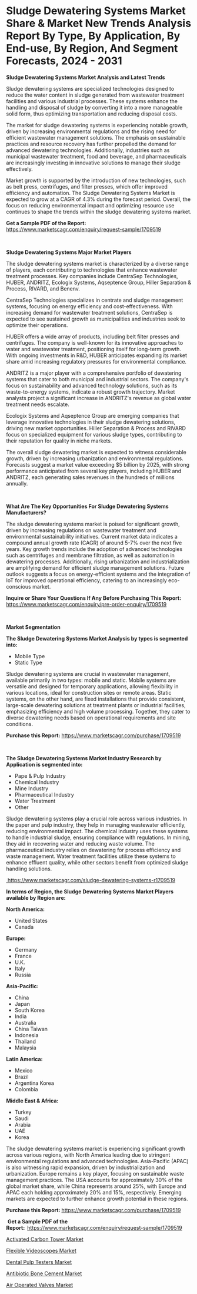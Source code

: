 <p><h1>Sludge Dewatering Systems Market Share & Market New Trends Analysis Report By Type, By Application, By End-use, By Region, And Segment Forecasts, 2024 - 2031</h1></p><p><strong>Sludge Dewatering Systems Market Analysis and Latest Trends</strong></p>
<p><p>Sludge dewatering systems are specialized technologies designed to reduce the water content in sludge generated from wastewater treatment facilities and various industrial processes. These systems enhance the handling and disposal of sludge by converting it into a more manageable solid form, thus optimizing transportation and reducing disposal costs.</p><p>The market for sludge dewatering systems is experiencing notable growth, driven by increasing environmental regulations and the rising need for efficient wastewater management solutions. The emphasis on sustainable practices and resource recovery has further propelled the demand for advanced dewatering technologies. Additionally, industries such as municipal wastewater treatment, food and beverage, and pharmaceuticals are increasingly investing in innovative solutions to manage their sludge effectively.</p><p>Market growth is supported by the introduction of new technologies, such as belt press, centrifuges, and filter presses, which offer improved efficiency and automation. The Sludge Dewatering Systems Market is expected to grow at a CAGR of 4.3% during the forecast period. Overall, the focus on reducing environmental impact and optimizing resource use continues to shape the trends within the sludge dewatering systems market.</p></p>
<p><strong>Get a Sample PDF of the Report:&nbsp;</strong> <a href="https://www.marketscagr.com/enquiry/request-sample/1709519?utm_campaign=1284&utm_medium=2&utm_source=Github&utm_content=ia&utm_term=21102024&utm_id=sludge-dewatering-systems">https://www.marketscagr.com/enquiry/request-sample/1709519</a></p>
<p>&nbsp;</p>
<p><strong>Sludge Dewatering Systems Major Market Players</strong></p>
<p><p>The sludge dewatering systems market is characterized by a diverse range of players, each contributing to technologies that enhance wastewater treatment processes. Key companies include CentraSep Technologies, HUBER, ANDRITZ, Ecologix Systems, Aqseptence Group, Hiller Separation & Process, RIVARD, and Benenv. </p><p>CentraSep Technologies specializes in centrate and sludge management systems, focusing on energy efficiency and cost-effectiveness. With increasing demand for wastewater treatment solutions, CentraSep is expected to see sustained growth as municipalities and industries seek to optimize their operations.</p><p>HUBER offers a wide array of products, including belt filter presses and centrifuges. The company is well-known for its innovative approaches to water and wastewater treatment, positioning itself for long-term growth. With ongoing investments in R&D, HUBER anticipates expanding its market share amid increasing regulatory pressures for environmental compliance.</p><p>ANDRITZ is a major player with a comprehensive portfolio of dewatering systems that cater to both municipal and industrial sectors. The company's focus on sustainability and advanced technology solutions, such as its waste-to-energy systems, indicate a robust growth trajectory. Market analysts project a significant increase in ANDRITZ's revenue as global water treatment needs escalate.</p><p>Ecologix Systems and Aqseptence Group are emerging companies that leverage innovative technologies in their sludge dewatering solutions, driving new market opportunities. Hiller Separation & Process and RIVARD focus on specialized equipment for various sludge types, contributing to their reputation for quality in niche markets.</p><p>The overall sludge dewatering market is expected to witness considerable growth, driven by increasing urbanization and environmental regulations. Forecasts suggest a market value exceeding $5 billion by 2025, with strong performance anticipated from several key players, including HUBER and ANDRITZ, each generating sales revenues in the hundreds of millions annually.</p></p>
<p>&nbsp;</p>
<p><strong>What Are The Key Opportunities For Sludge Dewatering Systems Manufacturers?</strong></p>
<p><p>The sludge dewatering systems market is poised for significant growth, driven by increasing regulations on wastewater treatment and environmental sustainability initiatives. Current market data indicates a compound annual growth rate (CAGR) of around 5-7% over the next five years. Key growth trends include the adoption of advanced technologies such as centrifuges and membrane filtration, as well as automation in dewatering processes. Additionally, rising urbanization and industrialization are amplifying demand for efficient sludge management solutions. Future outlook suggests a focus on energy-efficient systems and the integration of IoT for improved operational efficiency, catering to an increasingly eco-conscious market.</p></p>
<p><strong>Inquire or Share Your Questions If Any Before Purchasing This Report:</strong> <a href="https://www.marketscagr.com/enquiry/pre-order-enquiry/1709519?utm_campaign=1284&utm_medium=2&utm_source=Github&utm_content=ia&utm_term=21102024&utm_id=sludge-dewatering-systems">https://www.marketscagr.com/enquiry/pre-order-enquiry/1709519</a></p>
<p>&nbsp;</p>
<p><strong>Market Segmentation</strong></p>
<p><strong>The Sludge Dewatering Systems Market Analysis by types is segmented into:</strong></p>
<p><ul><li>Mobile Type</li><li>Static Type</li></ul></p>
<p><p>Sludge dewatering systems are crucial in wastewater management, available primarily in two types: mobile and static. Mobile systems are versatile and designed for temporary applications, allowing flexibility in various locations, ideal for construction sites or remote areas. Static systems, on the other hand, are fixed installations that provide consistent, large-scale dewatering solutions at treatment plants or industrial facilities, emphasizing efficiency and high volume processing. Together, they cater to diverse dewatering needs based on operational requirements and site conditions.</p></p>
<p><strong>Purchase this Report:&nbsp;</strong><a href="https://www.marketscagr.com/purchase/1709519?utm_campaign=1284&utm_medium=2&utm_source=Github&utm_content=ia&utm_term=21102024&utm_id=sludge-dewatering-systems">https://www.marketscagr.com/purchase/1709519</a></p>
<p>&nbsp;</p>
<p><strong>The Sludge Dewatering Systems Market Industry Research by Application is segmented into:</strong></p>
<p><ul><li>Pape & Pulp Industry</li><li>Chemical Industry</li><li>Mine Industry</li><li>Pharmaceutical Industry</li><li>Water Treatment</li><li>Other</li></ul></p>
<p><p>Sludge dewatering systems play a crucial role across various industries. In the paper and pulp industry, they help in managing wastewater efficiently, reducing environmental impact. The chemical industry uses these systems to handle industrial sludge, ensuring compliance with regulations. In mining, they aid in recovering water and reducing waste volume. The pharmaceutical industry relies on dewatering for process efficiency and waste management. Water treatment facilities utilize these systems to enhance effluent quality, while other sectors benefit from optimized sludge handling solutions.</p></p>
<p><a href="https://www.marketscagr.com/sludge-dewatering-systems-r1709519?utm_campaign=1284&utm_medium=2&utm_source=Github&utm_content=ia&utm_term=21102024&utm_id=sludge-dewatering-systems">&nbsp;https://www.marketscagr.com/sludge-dewatering-systems-r1709519</a></p>
<p><strong>In terms of Region, the Sludge Dewatering Systems Market Players available by Region are:</strong></p>
<p>
    <p> <strong> North America: </strong>
        <ul>
            <li>United States</li>
            <li>Canada</li>
        </ul>
        </p> 
    <p> <strong> Europe: </strong>
        <ul>
            <li>Germany</li>
            <li>France</li>
            <li>U.K.</li>
            <li>Italy</li>
            <li>Russia</li>
        </ul>
        </p> 
    <p> <strong> Asia-Pacific: </strong>
        <ul>
            <li>China</li>
            <li>Japan</li>
            <li>South Korea</li>
            <li>India</li>
            <li>Australia</li>
            <li>China Taiwan</li>
            <li>Indonesia</li>
            <li>Thailand</li>
            <li>Malaysia</li>
        </ul>
        </p> 
    <p> <strong> Latin America: </strong>
        <ul>
            <li>Mexico</li>
            <li>Brazil</li>
            <li>Argentina Korea</li>
            <li>Colombia</li>
        </ul>
        </p> 
    <p> <strong> Middle East & Africa: </strong>
        <ul>
            <li>Turkey</li>
            <li>Saudi</li>
            <li>Arabia</li>
            <li>UAE</li>
            <li>Korea</li>
        </ul>
    </p>
    </p>
<p><p>The sludge dewatering systems market is experiencing significant growth across various regions, with North America leading due to stringent environmental regulations and advanced technologies. Asia-Pacific (APAC) is also witnessing rapid expansion, driven by industrialization and urbanization. Europe remains a key player, focusing on sustainable waste management practices. The USA accounts for approximately 30% of the global market share, while China represents around 25%, with Europe and APAC each holding approximately 20% and 15%, respectively. Emerging markets are expected to further enhance growth potential in these regions.</p></p>
<p><strong>Purchase this Report: </strong><a href="https://www.marketscagr.com/purchase/1709519?utm_campaign=1284&utm_medium=2&utm_source=Github&utm_content=ia&utm_term=21102024&utm_id=sludge-dewatering-systems">https://www.marketscagr.com/purchase/1709519</a></p>
<p>&nbsp;<strong>Get a Sample PDF of the Report:&nbsp;&nbsp;</strong><a href="https://www.marketscagr.com/enquiry/request-sample/1709519?utm_campaign=1284&utm_medium=2&utm_source=Github&utm_content=ia&utm_term=21102024&utm_id=sludge-dewatering-systems">https://www.marketscagr.com/enquiry/request-sample/1709519</a></p>
<p><strong></strong></p>
<p><p><a href="https://issuu.com/reportprime-2/docs/activated-carbon-tower-market-size-_1d6fed3ba2b847?utm_campaign=1284&utm_medium=2&utm_source=Github&utm_content=ia&utm_term=21102024&utm_id=sludge-dewatering-systems">Activated Carbon Tower Market</a></p><p><a href="https://www.linkedin.com/pulse/flexible-videoscopes-market-consolidation-impact-structure-mihmf?utm_campaign=1284&utm_medium=2&utm_source=Github&utm_content=ia&utm_term=21102024&utm_id=sludge-dewatering-systems">Flexible Videoscopes Market</a></p><p><a href="https://www.linkedin.com/pulse/global-dental-pulp-testers-market-analysis-trends-xxc9f?utm_campaign=1284&utm_medium=2&utm_source=Github&utm_content=ia&utm_term=21102024&utm_id=sludge-dewatering-systems">Dental Pulp Testers Market</a></p><p><a href="https://www.linkedin.com/pulse/antibiotic-bone-cement-mosaic-piecing-together-global-w5imf?utm_campaign=1284&utm_medium=2&utm_source=Github&utm_content=ia&utm_term=21102024&utm_id=sludge-dewatering-systems">Antibiotic Bone Cement Market</a></p><p><a href="https://issuu.com/reportprime-2/docs/air-operated-valves-market-size-203_1b932299cbd665?utm_campaign=1284&utm_medium=2&utm_source=Github&utm_content=ia&utm_term=21102024&utm_id=sludge-dewatering-systems">Air Operated Valves Market</a></p></p>